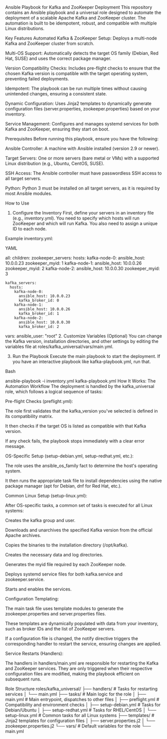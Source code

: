 Ansible Playbook for Kafka and ZooKeeper Deployment
This repository contains an Ansible playbook and a universal role designed to automate the deployment of a scalable Apache Kafka and ZooKeeper cluster. The automation is built to be idempotent, robust, and compatible with multiple Linux distributions.

Key Features
Automated Kafka & ZooKeeper Setup: Deploys a multi-node Kafka and ZooKeeper cluster from scratch.

Multi-OS Support: Automatically detects the target OS family (Debian, Red Hat, SUSE) and uses the correct package manager.

Version Compatibility Checks: Includes pre-flight checks to ensure that the chosen Kafka version is compatible with the target operating system, preventing failed deployments.

Idempotent: The playbook can be run multiple times without causing unintended changes, ensuring a consistent state.

Dynamic Configuration: Uses Jinja2 templates to dynamically generate configuration files (server.properties, zookeeper.properties) based on your inventory.

Service Management: Configures and manages systemd services for both Kafka and ZooKeeper, ensuring they start on boot.

Prerequisites
Before running this playbook, ensure you have the following:

Ansible Controller: A machine with Ansible installed (version 2.9 or newer).

Target Servers: One or more servers (bare metal or VMs) with a supported Linux distribution (e.g., Ubuntu, CentOS, SUSE).

SSH Access: The Ansible controller must have passwordless SSH access to all target servers.

Python: Python 3 must be installed on all target servers, as it is required by most Ansible modules.

How to Use
1. Configure the Inventory
First, define your servers in an inventory file (e.g., inventory.yml). You need to specify which hosts will run ZooKeeper and which will run Kafka. You also need to assign a unique ID to each node.

Example inventory.yml:

YAML

all:
  children:
    zookeeper_servers:
      hosts:
        kafka-node-0:
          ansible_host: 10.0.0.23
          zookeeper_myid: 1
        kafka-node-1:
          ansible_host: 10.0.0.26
          zookeeper_myid: 2
        kafka-node-2:
          ansible_host: 10.0.0.30
          zookeeper_myid: 3

    kafka_servers:
      hosts:
        kafka-node-0:
          ansible_host: 10.0.0.23
          kafka_broker_id: 0
        kafka-node-1:
          ansible_host: 10.0.0.26
          kafka_broker_id: 1
        kafka-node-2:
          ansible_host: 10.0.0.30
          kafka_broker_id: 2
  vars:
    ansible_user: "root"
2. Customize Variables (Optional)
You can change the Kafka version, installation directories, and other settings by editing the variables file at roles/kafka_universal/vars/main.yml.

3. Run the Playbook
Execute the main playbook to start the deployment. If you have an interactive playbook like kafka-playbook.yml, run that.

Bash

ansible-playbook -i inventory.yml kafka-playbook.yml
How It Works: The Automation Workflow
The deployment is handled by the kafka_universal role, which follows a logical sequence of tasks:

Pre-flight Checks (preflight.yml):

The role first validates that the kafka_version you've selected is defined in its compatibility matrix.

It then checks if the target OS is listed as compatible with that Kafka version.

If any check fails, the playbook stops immediately with a clear error message.

OS-Specific Setup (setup-debian.yml, setup-redhat.yml, etc.):

The role uses the ansible_os_family fact to determine the host's operating system.

It then runs the appropriate task file to install dependencies using the native package manager (apt for Debian, dnf for Red Hat, etc.).

Common Linux Setup (setup-linux.yml):

After OS-specific tasks, a common set of tasks is executed for all Linux systems:

Creates the kafka group and user.

Downloads and unarchives the specified Kafka version from the official Apache archives.

Copies the binaries to the installation directory (/opt/kafka).

Creates the necessary data and log directories.

Generates the myid file required by each ZooKeeper node.

Deploys systemd service files for both kafka.service and zookeeper.service.

Starts and enables the services.

Configuration Templating:

The main task file uses template modules to generate the zookeeper.properties and server.properties files.

These templates are dynamically populated with data from your inventory, such as broker IDs and the list of ZooKeeper servers.

If a configuration file is changed, the notify directive triggers the corresponding handler to restart the service, ensuring changes are applied.

Service Restarts (Handlers):

The handlers in handlers/main.yml are responsible for restarting the Kafka and ZooKeeper services. They are only triggered when their respective configuration files are modified, making the playbook efficient on subsequent runs.

Role Structure
roles/kafka_universal/
├── handlers/         # Tasks for restarting services
│   └── main.yml
├── tasks/            # Main logic for the role
│   ├── main.yml      # Main entrypoint, dispatches to other files
│   ├── preflight.yml # Compatibility and environment checks
│   ├── setup-debian.yml # Tasks for Debian/Ubuntu
│   ├── setup-redhat.yml # Tasks for RHEL/CentOS
│   └── setup-linux.yml  # Common tasks for all Linux systems
├── templates/        # Jinja2 templates for configuration files
│   ├── server.properties.j2
│   └── zookeeper.properties.j2
└── vars/             # Default variables for the role
    └── main.yml
